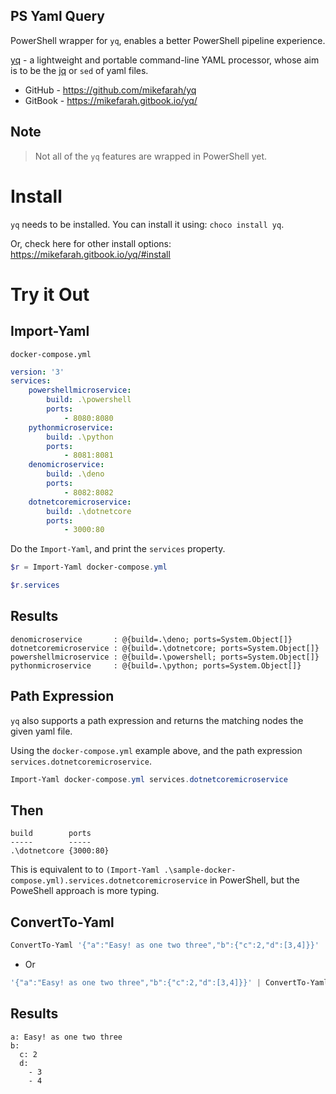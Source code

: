 ## PS Yaml Query

PowerShell wrapper for `yq`, enables a better PowerShell pipeline experience.

[yq](https://github.com/mikefarah/yq) - a lightweight and portable command-line YAML processor, whose aim is to be the [jq](https://github.com/stedolan/jq) or `sed` of yaml files.

- GitHub - https://github.com/mikefarah/yq
- GitBook - https://mikefarah.gitbook.io/yq/

## Note

> Not all of the `yq` features are wrapped in PowerShell yet.

# Install

`yq` needs to be installed. You can install it using: `choco install yq`.

Or, check here for other install options: https://mikefarah.gitbook.io/yq/#install

# Try it Out
## Import-Yaml

`docker-compose.yml`

```yaml
version: '3'
services:
    powershellmicroservice:
        build: .\powershell
        ports:
            - 8080:8080
    pythonmicroservice:
        build: .\python
        ports:
            - 8081:8081
    denomicroservice:
        build: .\deno
        ports:
            - 8082:8082
    dotnetcoremicroservice:
        build: .\dotnetcore
        ports:
            - 3000:80
```

Do the `Import-Yaml`, and print the `services` property.

```powershell
$r = Import-Yaml docker-compose.yml

$r.services
```

## Results 

```
denomicroservice       : @{build=.\deno; ports=System.Object[]}
dotnetcoremicroservice : @{build=.\dotnetcore; ports=System.Object[]}
powershellmicroservice : @{build=.\powershell; ports=System.Object[]}
pythonmicroservice     : @{build=.\python; ports=System.Object[]}
```

## Path Expression 

`yq` also supports a path expression and returns the matching nodes the given yaml file.

Using the `docker-compose.yml` example above, and the path expression `services.dotnetcoremicroservice`.

```powershell
Import-Yaml docker-compose.yml services.dotnetcoremicroservice
```

## Then

```
build        ports
-----        -----
.\dotnetcore {3000:80}
```

This is equivalent to to `(Import-Yaml .\sample-docker-compose.yml).services.dotnetcoremicroservice` in PowerShell, but the PoweShell approach is more typing.

## ConvertTo-Yaml

```powershell
ConvertTo-Yaml '{"a":"Easy! as one two three","b":{"c":2,"d":[3,4]}}' 
```

- Or 

```powershell
'{"a":"Easy! as one two three","b":{"c":2,"d":[3,4]}}' | ConvertTo-Yaml 
```


## Results 

```
a: Easy! as one two three
b:
  c: 2
  d:
    - 3
    - 4
```